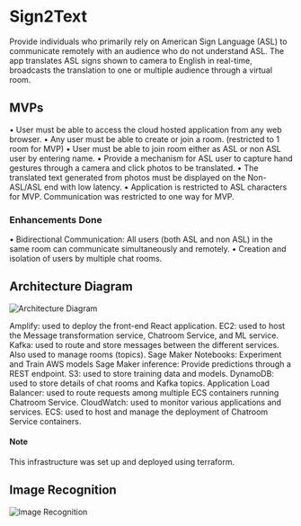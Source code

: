 # Sign2Text
Provide individuals who primarily rely on American Sign Language (ASL) to communicate remotely with an audience who do not understand ASL. The app translates ASL signs shown to camera to English in real-time, broadcasts the
translation to one or multiple audience through a virtual room.

## MVPs
• User must be able to access the cloud hosted application from any web browser.
• Any user must be able to create or join a room. (restricted to 1 room for MVP)
• User must be able to join room either as ASL or non ASL user by entering name.
• Provide a mechanism for ASL user to capture hand gestures through a camera and click photos to be
translated.
• The translated text generated from photos must be displayed on the Non-ASL/ASL end with low
latency.
• Application is restricted to ASL characters for MVP. Communication was restricted to one way for
MVP.
### Enhancements Done
• Bidirectional Communication: All users (both ASL and non ASL) in the same room can communicate simultaneously and remotely.
• Creation and isolation of users by multiple chat rooms.

## Architecture Diagram
![Architecture Diagram](docs/architecture_diagram.png)

Amplify: used to deploy the front-end React application.
EC2: used to host the Message transformation service, Chatroom Service, and ML service.
Kafka: used to route and store messages between the different services. Also used to manage rooms (topics).
Sage Maker Notebooks: Experiment and Train AWS models
Sage Maker inference: Provide predictions through a REST endpoint.
S3: used to store training data and models.
DynamoDB: used to store details of chat rooms and Kafka topics.
Application Load Balancer: used to route requests among multiple ECS containers running Chatroom Service.
CloudWatch: used to monitor various applications and services.
ECS: used to host and manage the deployment of Chatroom Service containers.

#### Note
This infrastructure was set up and deployed using terraform.

## Image Recognition
![Image Recognition](docs/img_rec)
